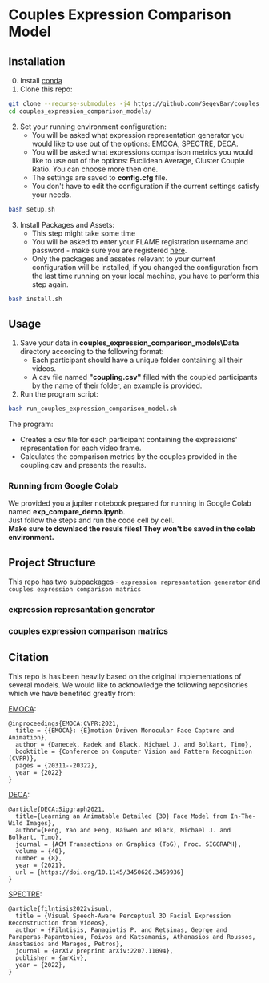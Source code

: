 # Couples Expression Comparison Model


## Installation

0) Install [conda](https://www.anaconda.com/download)
1) Clone this repo:
```bash
git clone --recurse-submodules -j4 https://github.com/SegevBar/couples_expression_comparison_models.git
cd couples_expression_comparison_models/
```
2) Set your running environment configuration:
   * You will be asked what expression representation generator you would like to use out of the options: EMOCA, SPECTRE, DECA.
   * You will be asked what expressions comparison metrics you would like to use out of the options: Euclidean Average, Cluster Couple Ratio. You can choose more then one.
   * The settings are saved to **config.cfg** file.
   * You don't have to edit the configuration if the current settings satisfy your needs.
```bash
bash setup.sh
```
3) Install Packages and Assets:
   * This step might take some time
   * You will be asked to enter your FLAME registration username and password - make sure you are registered [here](https://flame.is.tue.mpg.de/index.html).
   * Only the packages and assetes relevant to your current configuration will be installed, if you changed the configuration from the last time running on your local machine, you have to perform this step again.
```bash
bash install.sh
```

## Usage 
1) Save your data in **couples_expression_comparison_models\Data** directory according to the following format:
   * Each participant should have a unique folder containing all their videos.
   * A csv file named **"coupling.csv"** filled with the coupled participants by the name of their folder, an example is provided. 
2) Run the program script: 
```bash
bash run_couples_expression_comparison_model.sh
```
The program:
* Creates a csv file for each participant containing the expressions' representation for each video frame.
* Calculates the comparison metrics by the couples provided in the coupling.csv and presents the results.

### Running from Google Colab
We provided you a jupiter notebook prepared for running in Google Colab named **exp_compare_demo.ipynb**.\
Just follow the steps and run the code cell by cell.\
**Make sure to downlaod the resuls files! They won't be saved in the colab environment.**


## Project Structure 
This repo has two subpackages - `expression represantation generator` and `couples expression comparison matrics` 

### expression represantation generator


### couples expression comparison matrics




## Citation 

This repo is has been heavily based on the original implementations of several models. We would like to acknowledge the following repositories which we have benefited greatly from:

[EMOCA](https://github.com/radekd91/emoca):
```
@inproceedings{EMOCA:CVPR:2021,
  title = {{EMOCA}: {E}motion Driven Monocular Face Capture and Animation},
  author = {Danecek, Radek and Black, Michael J. and Bolkart, Timo},
  booktitle = {Conference on Computer Vision and Pattern Recognition (CVPR)},
  pages = {20311--20322},
  year = {2022}
}
```
[DECA](https://github.com/YadiraF/DECA):
```
@article{DECA:Siggraph2021,
  title={Learning an Animatable Detailed {3D} Face Model from In-The-Wild Images},
  author={Feng, Yao and Feng, Haiwen and Black, Michael J. and Bolkart, Timo},
  journal = {ACM Transactions on Graphics (ToG), Proc. SIGGRAPH},
  volume = {40}, 
  number = {8}, 
  year = {2021}, 
  url = {https://doi.org/10.1145/3450626.3459936} 
}
```
[SPECTRE](https://filby89.github.io/spectre/): 
```
@article{filntisis2022visual,
  title = {Visual Speech-Aware Perceptual 3D Facial Expression Reconstruction from Videos},
  author = {Filntisis, Panagiotis P. and Retsinas, George and Paraperas-Papantoniou, Foivos and Katsamanis, Athanasios and Roussos, Anastasios and Maragos, Petros},
  journal = {arXiv preprint arXiv:2207.11094},
  publisher = {arXiv},
  year = {2022},
}
```
